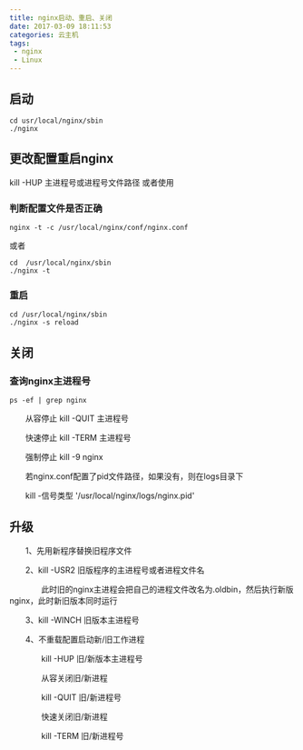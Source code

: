 ```yaml
---
title: nginx启动、重启、关闭
date: 2017-03-09 18:11:53
categories: 云主机
tags:
 - nginx
 - Linux
---
```

## 启动
``` shell
cd usr/local/nginx/sbin
./nginx
```
<!-- more -->
## 更改配置重启nginx　　
kill -HUP 主进程号或进程号文件路径
或者使用
### 判断配置文件是否正确　
``` shell
nginx -t -c /usr/local/nginx/conf/nginx.conf
```
或者
``` shell
cd  /usr/local/nginx/sbin
./nginx -t
```
### 重启
``` shell
cd /usr/local/nginx/sbin
./nginx -s reload
```

## 关闭
### 查询nginx主进程号
``` shell
ps -ef | grep nginx
```
　　从容停止   kill -QUIT 主进程号

　　快速停止   kill -TERM 主进程号

　　强制停止   kill -9 nginx

　　若nginx.conf配置了pid文件路径，如果没有，则在logs目录下

　　kill -信号类型 '/usr/local/nginx/logs/nginx.pid'

## 升级

　　1、先用新程序替换旧程序文件

　　2、kill -USR2 旧版程序的主进程号或者进程文件名

　　　　此时旧的nginx主进程会把自己的进程文件改名为.oldbin，然后执行新版nginx，此时新旧版本同时运行

　　3、kill -WINCH 旧版本主进程号

　　4、不重载配置启动新/旧工作进程

　　　　kill -HUP 旧/新版本主进程号

　　　　从容关闭旧/新进程

　　　　kill -QUIT 旧/新进程号

　　　　快速关闭旧/新进程

　　　　kill -TERM 旧/新进程号
